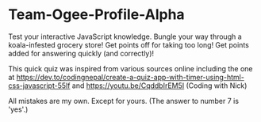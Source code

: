 # Team-Ogee-Profile-Alpha

Test your interactive JavaScript knowledge.
Bungle your way through a koala-infested grocery store!
Get points off for taking too long!
Get points added for answering quickly (and correctly)!

This quick quiz was inspired from various sources online including the one at https://dev.to/codingnepal/create-a-quiz-app-with-timer-using-html-css-javascript-55lf and https://youtu.be/CqddbIrEM5I (Coding with Nick)

All mistakes are my own.  Except for yours.  (The answer to number 7 is 'yes'.)
